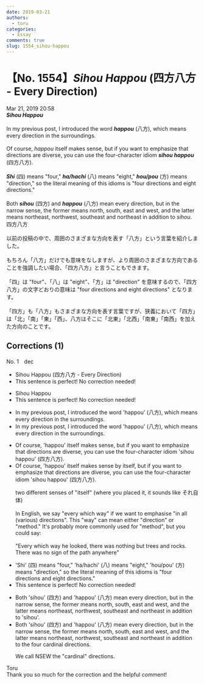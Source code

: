 ```yaml
---
date: 2019-03-21
authors:
  - toru
categories:
  - Essay
comments: true
slug: 1554_sihou-happou
---
```


# 【No. 1554】<strong><em>Sihou Happou</strong></em> (四方八方 - Every Direction)
<div class="date">Mar 21, 2019 20:58</div>
<div id="post"><div id="body_show_ori">
<strong><em>Sihou Happou</strong></em><br/><br/>In my previous post, I introduced the word <strong><em>happou</em></strong> (八方), which means every direction in the surroundings.<br/><br/>Of course, <em>happou</em> itself makes sense, but if you want to emphasize that directions are diverse, you can use the four-character idiom <strong><em>sihou happou</em></strong> (四方八方).<br/><br/><strong><em>Shi</em></strong> (四) means "four," <strong><em>ha/hachi</em></strong> (八) means "eight," <strong><em>hou/pou</em></strong> (方) means "direction," so the literal meaning of this idioms is "four directions and eight directions."<br/><br/>Both <strong><em>sihou</em></strong> (四方) and <strong><em>happou</em></strong> (八方) mean every direction, but in the narrow sense, the former means north, south, east and west, and the latter means northeast, northwest, southeast and northeast in addition to <em>sihou</em>.
</div></div>

<!-- more -->

<div id="post_ja"><div id="body_show_mo">
四方八方<br/><br/>以前の投稿の中で、周囲のさまざまな方向を表す「八方」という言葉を紹介しました。<br/><br/>もちろん「八方」だけでも意味をなしますが、より周囲のさまざまな方向であることを強調したい場合、「四方八方」と言うこともできます。<br/><br/>「四」は "four"、「八」は "eight"、「方」は "direction" を意味するので、「四方八方」の文字どおりの意味は "four directions and eight directions" となります。<br/><br/>「四方」も「八方」もさまざまな方向を表す言葉ですが、狭義において「四方」は「北」「南」「東」「西」、八方はそこに「北東」「北西」「南東」「南西」を加えた方向のことです。
</div></div>

## Corrections (1)
<div id="block"><div class="first_name"> No. 1　<span class="just_name">dec</span></div><div id="block2">
<ul class="correction_field">
<li class="incorrect">Sihou Happou (四方八方 - Every Direction)</li>
<li class="corrected perfect">This sentence is perfect! No correction needed!</li>
</ul>
<ul class="correction_field">
<li class="incorrect">Sihou Happou</li>
<li class="corrected perfect">This sentence is perfect! No correction needed!</li>
</ul>
<ul class="correction_field">
<li class="incorrect">In my previous post, I introduced the word 'happou' (八方), which means every direction in the surroundings.</li>
<li class="corrected correct">
In my previous post, I introduced the word 'happou' (八方), which means every direction<span class="f_red"><span class="sline"> in the surroundings</span></span>.
</li>
</ul>
<ul class="correction_field">
<li class="incorrect">Of course, 'happou' itself makes sense, but if you want to emphasize that directions are diverse, you can use the four-character idiom 'sihou happou' (四方八方).</li>
<li class="corrected correct">
Of course, 'happou' <span class="sline"><span class="f_red">itself</span></span> makes sense <span class="f_blue">by itself</span>, but if you want to emphasize that directions are diverse, you can use the four-character idiom 'sihou happou' (四方八方).
<p class="correction_comment">two different senses of "itself" (where you placed it, it sounds like それ自体)<br/><br/>In English, we say "every which way" if we want to emphasise "in all (various) directions". This "way" can mean either "direction" or "method." It's probably more commonly used for "method", but you could say:<br/><br/>"Every which way he looked, there was nothing but trees and rocks. There was no sign of the path anywhere"</p>
</li>
</ul>
<ul class="correction_field">
<li class="incorrect">'Shi' (四) means "four," 'ha/hachi' (八) means "eight," 'hou/pou' (方) means "direction," so the literal meaning of this idioms is "four directions and eight directions."</li>
<li class="corrected perfect">This sentence is perfect! No correction needed!</li>
</ul>
<ul class="correction_field">
<li class="incorrect">Both 'sihou' (四方) and 'happou' (八方) mean every direction, but in the narrow sense, the former means north, south, east and west, and the latter means northeast, northwest, southeast and northeast in addition to 'sihou'.</li>
<li class="corrected correct">
Both 'sihou' (四方) and 'happou' (八方) mean every direction, but in the narrow sense, the former means north, south, east and west, and the latter means northeast, northwest, southeast and northeast in addition <span class="f_blue">to the four cardinal directions</span>.
<p class="correction_comment">We call NSEW the "cardinal" directions.</p>
</li>
</ul>
</div><div class="name"><span class="just_name">Toru</span><br>
Thank you so much for the correction and the helpful comment!
</div>
</div>
